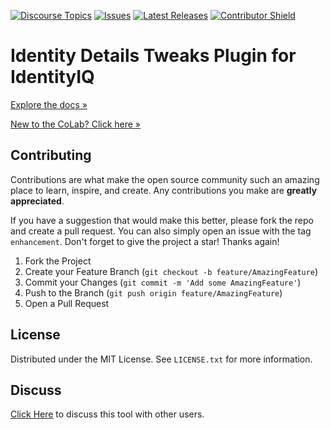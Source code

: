 [![Discourse Topics][discourse-shield]][discourse-url]
[![Issues][issues-shield]][issues-url]
[![Latest Releases][release-shield]][release-url]
[![Contributor Shield][contributor-shield]][contributors-url]

[discourse-shield]:https://img.shields.io/discourse/topics?label=Discuss%20This%20Tool&server=https%3A%2F%2Fdeveloper.sailpoint.com%2Fdiscuss
[discourse-url]:https://developer.sailpoint.com/discuss
[issues-shield]:https://img.shields.io/github/issues/sailpoint-oss/colab-identity-details-tweaks-plugin?label=Issues
[issues-url]:https://github.com/sailpoint-oss/colab-identity-details-tweaks-plugin/issues
[release-shield]: https://img.shields.io/github/v/release/sailpoint-oss/colab-identity-details-tweaks-plugin?label=Current%20Release
[release-url]:https://github.com/sailpoint-oss/colab-identity-details-tweaks-plugin/releases
[contributor-shield]:https://img.shields.io/github/contributors/sailpoint-oss/colab-identity-details-tweaks-plugin?label=Contributors
[contributors-url]:https://github.com/sailpoint-oss/colab-identity-details-tweaks-plugin/graphs/contributors

# Identity Details Tweaks Plugin for IdentityIQ
[Explore the docs »](https://developer.sailpoint.com/discuss/t/identity-details-tweaks-plugin/31397)

[New to the CoLab? Click here »](https://developer.sailpoint.com/discuss/t/about-the-sailpoint-developer-community-colab/11230)

<!-- CONTRIBUTING -->
## Contributing

Contributions are what make the open source community such an amazing place to learn, inspire, and create. Any contributions you make are **greatly appreciated**.

If you have a suggestion that would make this better, please fork the repo and create a pull request. You can also simply open an issue with the tag `enhancement`.
Don't forget to give the project a star! Thanks again!

1. Fork the Project
2. Create your Feature Branch (`git checkout -b feature/AmazingFeature`)
3. Commit your Changes (`git commit -m 'Add some AmazingFeature'`)
4. Push to the Branch (`git push origin feature/AmazingFeature`)
5. Open a Pull Request

<!-- LICENSE -->
## License

Distributed under the MIT License. See `LICENSE.txt` for more information.

<!-- CONTACT -->
## Discuss
[Click Here](hhttps://developer.sailpoint.com/discuss/t/identity-details-tweaks-plugin/31397) to discuss this tool with other users.
